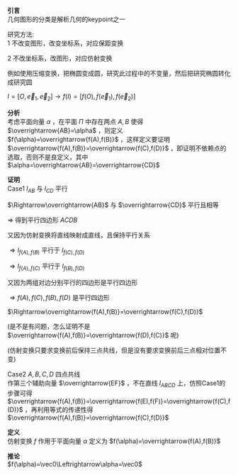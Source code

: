 **引言**  
几何图形的分类是解析几何的keypoint之一  
  
研究方法:  
1 不改变图形，改变坐标系，对应保距变换  
  
2 不改坐标系，改图形，对应仿射变换  
  
例如使用压缩变换，把椭圆变成圆，研究此过程中的不变量，然后把研究椭圆转化成研究圆  
  
$I=[O,\vec e_1,\vec e_2]\to f(I)=[f(O),f(\vec e_1),f(\vec e_2)]$  
  
**分析**  
考虑平面向量 $\alpha$ ，在平面 $\Pi$ 中存在两点 $A,B$ 使得 $\overrightarrow{AB}=\alpha$ ，则定义 $f(\alpha)=\overrightarrow{f(A),f(B)}$ ，这样定义要证明 $\overrightarrow{f(A),f(B)}=\overrightarrow{f(C),f(D)}$ ，即证明不依赖点的选取，否则不是良定义，其中 $\alpha=\overrightarrow{AB}=\overrightarrow{CD}$  
  
**证明**  
Case1 $l_{AB}$ 与 $l_{CD}$ 平行  
  
$\Rightarrow\overrightarrow{AB}$ 与 $\overrightarrow{CD}$ 平行且相等  
  
$\Rightarrow$ 得到平行四边形 $ACDB$  
  
又因为仿射变换将直线映射成直线，且保持平行关系  
  
$\Rightarrow l_{f(A),f(B)}$ 平行于 $l_{f(C),f(D)}$  
  
$\Rightarrow l_{f(A),f(C)}$ 平行于 $l_{f(B),f(D)}$  
  
又因为两组对边分别平行的四边形是平行四边形  
  
$\Rightarrow f(A),f(C),f(B),f(D)$ 是平行四边形  
  
$\Rightarrow\overrightarrow{f(A),f(B)}=\overrightarrow{f(C),f(D)}$  
  
(是不是有问题，怎么证明不是 $\overrightarrow{f(A),f(B)}=\overrightarrow{f(D),f(C)}$ 呢)  
  
(仿射变换只要求变换前后保持三点共线，但是没有要求变换前后三点相对位置不变)  
  
Case2 $A,B,C,D$ 四点共线  
作第三个辅助向量 $\overrightarrow{EF}$ ，不在直线 $l_{ABCD}$ 上，仿照Case1的步骤可得 $\overrightarrow{f(A),f(B)}=\overrightarrow{f(E),f(F)}=\overrightarrow{f(C),f(D)}$ ，再利用等式的传递性得 $\overrightarrow{f(A),f(B)}=\overrightarrow{f(C),f(D)}$  
  
**定义**  
仿射变换 $f$ 作用于平面向量 $\alpha$ 定义为 $f(\alpha)=\overrightarrow{f(A),f(B)}$  
  
**推论**  
$f(\alpha)=\vec0\Leftrightarrow\alpha=\vec0$  
